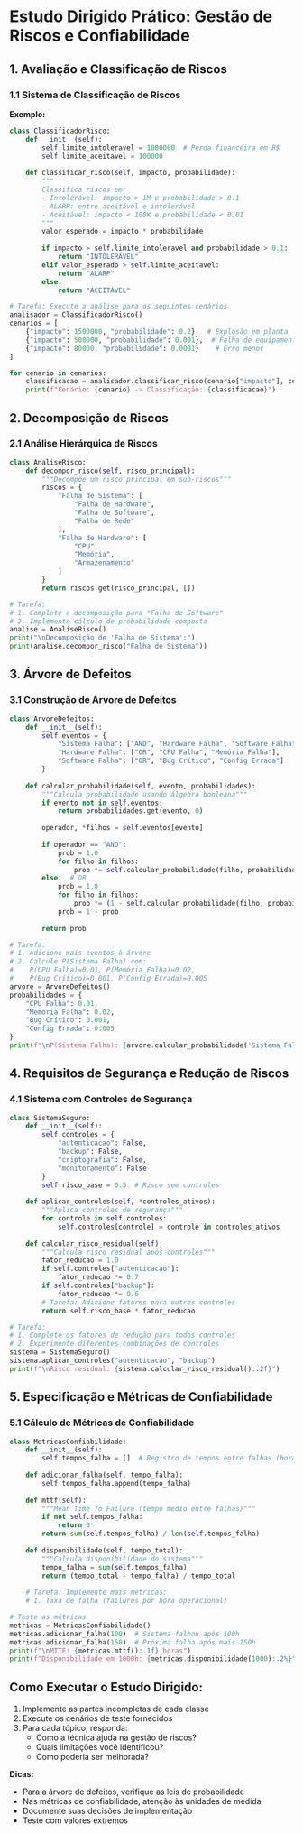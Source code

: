 # Estudo Dirigido Prático: Gestão de Riscos e Confiabilidade 

## 1. Avaliação e Classificação de Riscos

### 1.1 Sistema de Classificação de Riscos

**Exemplo:**
```python
class ClassificadorRisco:
    def __init__(self):
        self.limite_intoleravel = 1000000  # Perda financeira em R$
        self.limite_aceitavel = 100000
    
    def classificar_risco(self, impacto, probabilidade):
        """
        Classifica riscos em:
        - Intolerável: impacto > 1M e probabilidade > 0.1
        - ALARP: entre aceitável e intolerável
        - Aceitável: impacto < 100K e probabilidade < 0.01
        """
        valor_esperado = impacto * probabilidade
        
        if impacto > self.limite_intoleravel and probabilidade > 0.1:
            return "INTOLERÁVEL"
        elif valor_esperado > self.limite_aceitavel:
            return "ALARP"
        else:
            return "ACEITÁVEL"

# Tarefa: Execute a análise para os seguintes cenários
analisador = ClassificadorRisco()
cenarios = [
    {"impacto": 1500000, "probabilidade": 0.2},  # Explosão em planta
    {"impacto": 500000, "probabilidade": 0.001},  # Falha de equipamento
    {"impacto": 80000, "probabilidade": 0.0001}    # Erro menor
]

for cenario in cenarios:
    classificacao = analisador.classificar_risco(cenario["impacto"], cenario["probabilidade"])
    print(f"Cenário: {cenario} -> Classificação: {classificacao}")
```

## 2. Decomposição de Riscos

### 2.1 Análise Hierárquica de Riscos
```python
class AnaliseRisco:
    def decompor_risco(self, risco_principal):
        """Decompõe um risco principal em sub-riscos"""
        riscos = {
            "Falha de Sistema": [
                "Falha de Hardware", 
                "Falha de Software",
                "Falha de Rede"
            ],
            "Falha de Hardware": [
                "CPU", 
                "Memória", 
                "Armazenamento"
            ]
        }
        return riscos.get(risco_principal, [])

# Tarefa: 
# 1. Complete a decomposição para "Falha de Software"
# 2. Implemente cálculo de probabilidade composta
analise = AnaliseRisco()
print("\nDecomposição de 'Falha de Sistema':")
print(analise.decompor_risco("Falha de Sistema"))
```

## 3. Árvore de Defeitos

### 3.1 Construção de Árvore de Defeitos
```python
class ArvoreDefeitos:
    def __init__(self):
        self.eventos = {
            "Sistema Falha": ["AND", "Hardware Falha", "Software Falha"],
            "Hardware Falha": ["OR", "CPU Falha", "Memória Falha"],
            "Software Falha": ["OR", "Bug Crítico", "Config Errada"]
        }
    
    def calcular_probabilidade(self, evento, probabilidades):
        """Calcula probabilidade usando álgebra booleana"""
        if evento not in self.eventos:
            return probabilidades.get(evento, 0)
        
        operador, *filhos = self.eventos[evento]
        
        if operador == "AND":
            prob = 1.0
            for filho in filhos:
                prob *= self.calcular_probabilidade(filho, probabilidades)
        else:  # OR
            prob = 1.0
            for filho in filhos:
                prob *= (1 - self.calcular_probabilidade(filho, probabilidades))
            prob = 1 - prob
            
        return prob

# Tarefa: 
# 1. Adicione mais eventos à árvore
# 2. Calcule P(Sistema Falha) com:
#    P(CPU Falha)=0.01, P(Memória Falha)=0.02, 
#    P(Bug Crítico)=0.001, P(Config Errada)=0.005
arvore = ArvoreDefeitos()
probabilidades = {
    "CPU Falha": 0.01,
    "Memória Falha": 0.02,
    "Bug Crítico": 0.001,
    "Config Errada": 0.005
}
print(f"\nP(Sistema Falha): {arvore.calcular_probabilidade('Sistema Falha', probabilidades):.6f}")
```

## 4. Requisitos de Segurança e Redução de Riscos

### 4.1 Sistema com Controles de Segurança
```python
class SistemaSeguro:
    def __init__(self):
        self.controles = {
            "autenticacao": False,
            "backup": False,
            "criptografia": False,
            "monitoramento": False
        }
        self.risco_base = 0.5  # Risco sem controles
    
    def aplicar_controles(self, *controles_ativos):
        """Aplica controles de segurança"""
        for controle in self.controles:
            self.controles[controle] = controle in controles_ativos
    
    def calcular_risco_residual(self):
        """Calcula risco residual após controles"""
        fator_reducao = 1.0
        if self.controles["autenticacao"]:
            fator_reducao *= 0.7
        if self.controles["backup"]:
            fator_reducao *= 0.6
        # Tarefa: Adicione fatores para outros controles
        return self.risco_base * fator_reducao

# Tarefa:
# 1. Complete os fatores de redução para todos controles
# 2. Experimente diferentes combinações de controles
sistema = SistemaSeguro()
sistema.aplicar_controles("autenticacao", "backup")
print(f"\nRisco residual: {sistema.calcular_risco_residual():.2f}")
```

## 5. Especificação e Métricas de Confiabilidade

### 5.1 Cálculo de Métricas de Confiabilidade
```python
class MetricasConfiabilidade:
    def __init__(self):
        self.tempos_falha = []  # Registro de tempos entre falhas (horas)
    
    def adicionar_falha(self, tempo_falha):
        self.tempos_falha.append(tempo_falha)
    
    def mttf(self):
        """Mean Time To Failure (tempo medio entre falhas)"""
        if not self.tempos_falha:
            return 0
        return sum(self.tempos_falha) / len(self.tempos_falha)
    
    def disponibilidade(self, tempo_total):
        """Calcula disponibilidade do sistema"""
        tempo_falha = sum(self.tempos_falha)
        return (tempo_total - tempo_falha) / tempo_total
    
    # Tarefa: Implemente mais métricas:
    # 1. Taxa de falha (failures por hora operacional)

# Teste as métricas
metricas = MetricasConfiabilidade()
metricas.adicionar_falha(100)  # Sistema falhou após 100h
metricas.adicionar_falha(150)  # Próxima falha após mais 150h
print(f"\nMTTF: {metricas.mttf():.1f} horas")
print(f"Disponibilidade em 1000h: {metricas.disponibilidade(1000):.2%}")
```

## Como Executar o Estudo Dirigido:

1. Implemente as partes incompletas de cada classe
2. Execute os cenários de teste fornecidos
3. Para cada tópico, responda:
   - Como a técnica ajuda na gestão de riscos?
   - Quais limitações você identificou?
   - Como poderia ser melhorada?

**Dicas:**
- Para a árvore de defeitos, verifique as leis de probabilidade
- Nas métricas de confiabilidade, atenção às unidades de medida
- Documente suas decisões de implementação
- Teste com valores extremos